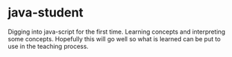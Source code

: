 # java-student
Digging into java-script for the first time. Learning concepts and interpreting some concepts. Hopefully this will go well so what is learned can be put to use in the teaching process.
